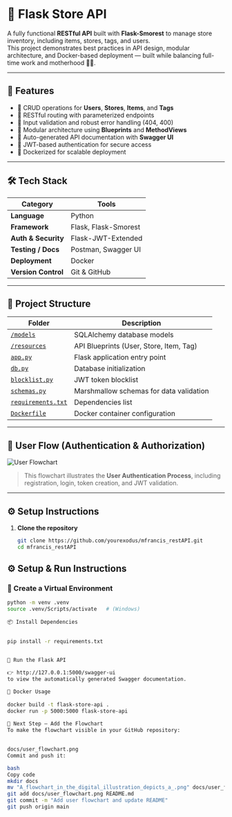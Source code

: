 # 🏪 Flask Store API

A fully functional **RESTful API** built with **Flask-Smorest** to manage store inventory, including items, stores, tags, and users.  
This project demonstrates best practices in API design, modular architecture, and Docker-based deployment — built while balancing full-time work and motherhood 💪🏽.

---

## 🚀 Features

- 🔹 CRUD operations for **Users**, **Stores**, **Items**, and **Tags**  
- 🔹 RESTful routing with parameterized endpoints  
- 🔹 Input validation and robust error handling (404, 400)  
- 🔹 Modular architecture using **Blueprints** and **MethodViews**  
- 🔹 Auto-generated API documentation with **Swagger UI**  
- 🔹 JWT-based authentication for secure access  
- 🔹 Dockerized for scalable deployment  

---

## 🛠️ Tech Stack

| Category | Tools |
|-----------|--------|
| **Language** | Python |
| **Framework** | Flask, Flask-Smorest |
| **Auth & Security** | Flask-JWT-Extended |
| **Testing / Docs** | Postman, Swagger UI |
| **Deployment** | Docker |
| **Version Control** | Git & GitHub |

---

## 🧩 Project Structure

| Folder | Description |
|---------|-------------|
| [`/models`](https://github.com/yourexodus/mfrancis_restAPI/tree/main/models) | SQLAlchemy database models |
| [`/resources`](https://github.com/yourexodus/mfrancis_restAPI/tree/main/resources) | API Blueprints (User, Store, Item, Tag) |
| [`app.py`](https://github.com/yourexodus/mfrancis_restAPI/blob/main/app.py) | Flask application entry point |
| [`db.py`](https://github.com/yourexodus/mfrancis_restAPI/blob/main/db.py) | Database initialization |
| [`blocklist.py`](https://github.com/yourexodus/mfrancis_restAPI/blob/main/blocklist.py) | JWT token blocklist |
| [`schemas.py`](https://github.com/yourexodus/mfrancis_restAPI/blob/main/schemas.py) | Marshmallow schemas for data validation |
| [`requirements.txt`](https://github.com/yourexodus/mfrancis_restAPI/blob/main/requirements.txt) | Dependencies list |
| [`Dockerfile`](https://github.com/yourexodus/mfrancis_restAPI/blob/main/Dockerfile) | Docker container configuration |

---

## 🧠 User Flow (Authentication & Authorization)

![User Flowchart](https://github.com/yourexodus/mfrancis_restAPI/raw/main/docs/user_flowchart.png)

> This flowchart illustrates the **User Authentication Process**, including registration, login, token creation, and JWT validation.

---

## ⚙️ Setup Instructions

1. **Clone the repository**
   ```bash
   git clone https://github.com/yourexodus/mfrancis_restAPI.git
   cd mfrancis_restAPI

   
## ⚙️ Setup & Run Instructions

### 🧩 Create a Virtual Environment

```bash
python -m venv .venv
source .venv/Scripts/activate   # (Windows)
 
📦 Install Dependencies
 
 
pip install -r requirements.txt


🚀 Run the Flask API
 
👉 http://127.0.0.1:5000/swagger-ui
to view the automatically generated Swagger documentation.

🧱 Docker Usage
 
docker build -t flask-store-api .
docker run -p 5000:5000 flask-store-api
  
📌 Next Step — Add the Flowchart
To make the flowchart visible in your GitHub repository:

 
docs/user_flowchart.png
Commit and push it:

bash
Copy code
mkdir docs
mv "A_flowchart_in_the_digital_illustration_depicts_a_.png" docs/user_flowchart.png
git add docs/user_flowchart.png README.md
git commit -m "Add user flowchart and update README"
git push origin main
